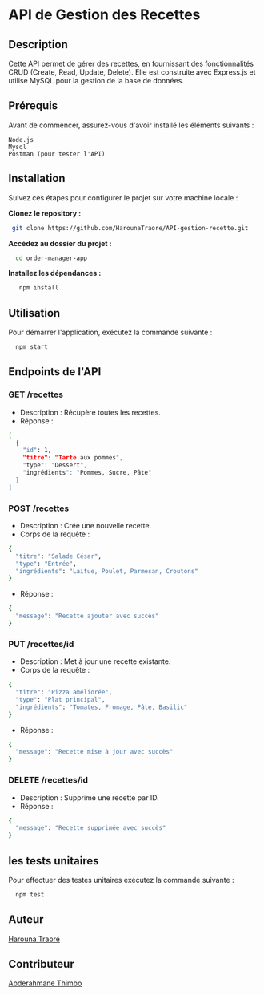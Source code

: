# API de Gestion des Recettes

## Description

Cette API permet de gérer des recettes, en fournissant des fonctionnalités CRUD (Create, Read, Update, Delete). Elle est construite avec Express.js et utilise MySQL pour la gestion de la base de données.

## Prérequis

Avant de commencer, assurez-vous d'avoir installé les éléments suivants :

    Node.js
    Mysql
    Postman (pour tester l'API)

## Installation

Suivez ces étapes pour configurer le projet sur votre machine locale :

**Clonez le repository :**

```bash
 git clone https://github.com/HarounaTraore/API-gestion-recette.git
```

**Accédez au dossier du projet :**

```bash
  cd order-manager-app
```

**Installez les dépendances :**

```bash
   npm install
```

## Utilisation

Pour démarrer l'application, exécutez la commande suivante :

```bash
  npm start
```

## Endpoints de l'API

### GET /recettes

- Description : Récupère toutes les recettes.
- Réponse :

```bash
[
  {
    "id": 1,
    "titre": "Tarte aux pommes",
    "type": "Dessert",
    "ingrédients": "Pommes, Sucre, Pâte"
  }
]
```

### POST /recettes

- Description : Crée une nouvelle recette.
- Corps de la requête :

```bash
{
  "titre": "Salade César",
  "type": "Entrée",
  "ingrédients": "Laitue, Poulet, Parmesan, Croutons"
}

```

- Réponse :

```bash
{
  "message": "Recette ajouter avec succès"
}

```

### PUT /recettes/id

- Description : Met à jour une recette existante.
- Corps de la requête :

```bash
{
  "titre": "Pizza améliorée",
  "type": "Plat principal",
  "ingrédients": "Tomates, Fromage, Pâte, Basilic"
}

```

- Réponse :

```bash
{
  "message": "Recette mise à jour avec succès"
}

```

### DELETE /recettes/id

- Description : Supprime une recette par ID.
- Réponse :

```bash
{
  "message": "Recette supprimée avec succès"
}

```

## les tests unitaires

Pour effectuer des testes unitaires exécutez la commande suivante :

```bash
  npm test
```

## 

## Auteur

[Harouna Traoré](https://github.com/HarounaTraore)

## Contributeur

[Abderahmane Thimbo](https://github.com/AbderahmaneThimbo)
